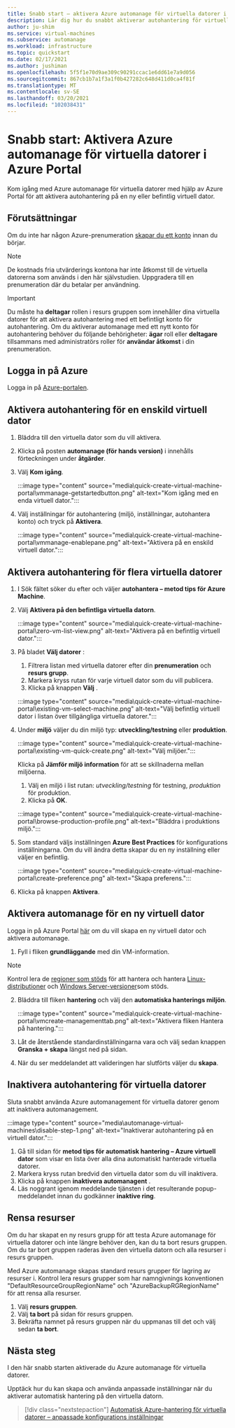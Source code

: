 ```yaml
---
title: Snabb start – aktivera Azure automanage för virtuella datorer i Azure Portal
description: Lär dig hur du snabbt aktiverar autohantering för virtuella datorer på en ny eller befintlig virtuell dator i Azure Portal.
author: ju-shim
ms.service: virtual-machines
ms.subservice: automanage
ms.workload: infrastructure
ms.topic: quickstart
ms.date: 02/17/2021
ms.author: jushiman
ms.openlocfilehash: 5f5f1e70d9ae309c90291ccac1e6dd61e7a9d056
ms.sourcegitcommit: 867cb1b7a1f3a1f0b427282c648d411d0ca4f81f
ms.translationtype: MT
ms.contentlocale: sv-SE
ms.lasthandoff: 03/20/2021
ms.locfileid: "102038431"
---
```

# <a name="quickstart-enable-azure-automanage-for-virtual-machines-in-the-azure-portal"></a>Snabb start: Aktivera Azure automanage för virtuella datorer i Azure Portal

Kom igång med Azure automanage för virtuella datorer med hjälp av Azure Portal för att aktivera autohantering på en ny eller befintlig virtuell dator.


## <a name="prerequisites"></a>Förutsättningar

Om du inte har någon Azure-prenumeration [skapar du ett konto](https://azure.microsoft.com/pricing/purchase-options/pay-as-you-go/) innan du börjar.

> [!NOTE]
> De kostnads fria utvärderings kontona har inte åtkomst till de virtuella datorerna som används i den här självstudien. Uppgradera till en prenumeration där du betalar per användning.

> [!IMPORTANT]
> Du måste ha **deltagar** rollen i resurs gruppen som innehåller dina virtuella datorer för att aktivera autohantering med ett befintligt konto för autohantering. Om du aktiverar automanage med ett nytt konto för autohantering behöver du följande behörigheter: **ägar** roll eller **deltagare** tillsammans med administratörs roller för **användar åtkomst** i din prenumeration.


## <a name="sign-in-to-azure"></a>Logga in på Azure

Logga in på [Azure-portalen](https://aka.ms/AutomanagePortal-Ignite21).

## <a name="enable-automanage-for-a-single-vm"></a>Aktivera autohantering för en enskild virtuell dator

1. Bläddra till den virtuella dator som du vill aktivera.

2. Klicka på posten **automanage (för hands version)** i innehålls förteckningen under **åtgärder**.

3. Välj **Kom igång**.

    :::image type="content" source="media\quick-create-virtual-machine-portal\vmmanage-getstartedbutton.png" alt-text="Kom igång med en enda virtuell dator.":::

4. Välj inställningar för autohantering (miljö, inställningar, autohantera konto) och tryck på **Aktivera**.

    :::image type="content" source="media\quick-create-virtual-machine-portal\vmmanage-enablepane.png" alt-text="Aktivera på en enskild virtuell dator.":::

## <a name="enable-automanage-for-multiple-vms"></a>Aktivera autohantering för flera virtuella datorer

1. I Sök fältet söker du efter och väljer **autohantera – metod tips för Azure Machine**.

2. Välj **Aktivera på den befintliga virtuella datorn**.

    :::image type="content" source="media\quick-create-virtual-machine-portal\zero-vm-list-view.png" alt-text="Aktivera på en befintlig virtuell dator.":::

3. På bladet **Välj datorer** :
    1. Filtrera listan med virtuella datorer efter din **prenumeration** och **resurs grupp**.
    1. Markera kryss rutan för varje virtuell dator som du vill publicera.
    1. Klicka på knappen **Välj** .

    :::image type="content" source="media\quick-create-virtual-machine-portal\existing-vm-select-machine.png" alt-text="Välj befintlig virtuell dator i listan över tillgängliga virtuella datorer.":::

4. Under **miljö** väljer du din miljö typ: **utveckling/testning** eller **produktion**. 

    :::image type="content" source="media\quick-create-virtual-machine-portal\existing-vm-quick-create.png" alt-text="Välj miljöer.":::

   Klicka på **Jämför miljö information** för att se skillnaderna mellan miljöerna.
    1. Välj en miljö i list rutan: *utveckling/testning* för testning, *produktion* för produktion.
    1. Klicka på **OK**.

    :::image type="content" source="media\quick-create-virtual-machine-portal\browse-production-profile.png" alt-text="Bläddra i produktions miljö.":::

5. Som standard väljs inställningen **Azure Best Practices** för konfigurations inställningarna. Om du vill ändra detta skapar du en ny inställning eller väljer en befintlig. 

    :::image type="content" source="media\quick-create-virtual-machine-portal\create-preference.png" alt-text="Skapa preferens.":::

6. Klicka på knappen **Aktivera**.


## <a name="enable-automanage-for-a-new-vm"></a>Aktivera automanage för en ny virtuell dator

Logga in på Azure Portal [här](https://aka.ms/AzureAutomanagePreview) om du vill skapa en ny virtuell dator och aktivera automanage.

1. Fyll i fliken **grundläggande** med din VM-information.

> [!NOTE]
> Kontrol lera de [regioner som stöds](automanage-virtual-machines.md#supported-regions) för att hantera och hantera [Linux-distributioner](automanage-linux.md#supported-linux-distributions-and-versions) och [Windows Server-versioner](automanage-windows-server.md#supported-windows-server-versions)som stöds.

2. Bläddra till fliken **hantering** och välj den **automatiska hanterings miljön**.

    :::image type="content" source="media\quick-create-virtual-machine-portal\vmcreate-managementtab.png" alt-text="Aktivera fliken Hantera på hantering.":::

3. Låt de återstående standardinställningarna vara och välj sedan knappen **Granska + skapa** längst ned på sidan.

4. När du ser meddelandet att valideringen har slutförts väljer du **skapa**.

## <a name="disable-automanage-for-vms"></a>Inaktivera autohantering för virtuella datorer

Sluta snabbt använda Azure automanagement för virtuella datorer genom att inaktivera automanagement.

:::image type="content" source="media\automanage-virtual-machines\disable-step-1.png" alt-text="Inaktiverar autohantering på en virtuell dator.":::

1. Gå till sidan för **metod tips för automatisk hantering – Azure virtuell dator** som visar en lista över alla dina automatiskt hanterade virtuella datorer.
1. Markera kryss rutan bredvid den virtuella dator som du vill inaktivera.
1. Klicka på knappen **inaktivera automanagent** .
1. Läs noggrant igenom meddelande tjänsten i det resulterande popup-meddelandet innan du godkänner **inaktive ring**.


## <a name="clean-up-resources"></a>Rensa resurser

Om du har skapat en ny resurs grupp för att testa Azure automanage för virtuella datorer och inte längre behöver den, kan du ta bort resurs gruppen. Om du tar bort gruppen raderas även den virtuella datorn och alla resurser i resurs gruppen.

Med Azure automanage skapas standard resurs grupper för lagring av resurser i. Kontrol lera resurs grupper som har namngivnings konventionen "DefaultResourceGroupRegionName" och "AzureBackupRGRegionName" för att rensa alla resurser.

1. Välj **resurs gruppen**.
1. Välj **ta bort** på sidan för resurs gruppen.
1. Bekräfta namnet på resurs gruppen när du uppmanas till det och välj sedan **ta bort**.


## <a name="next-steps"></a>Nästa steg

I den här snabb starten aktiverade du Azure automanage för virtuella datorer.

Upptäck hur du kan skapa och använda anpassade inställningar när du aktiverar automatisk hantering på den virtuella datorn.

> [!div class="nextstepaction"]
> [Automatisk Azure-hantering för virtuella datorer – anpassade konfigurations inställningar](virtual-machines-custom-preferences.md)
